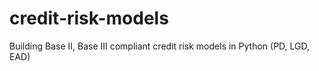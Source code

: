 # credit-risk-models
Building Base II, Base III compliant credit risk models in Python (PD, LGD, EAD)
